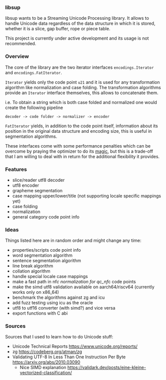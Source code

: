 ### libsup

libsup wants to be a Streaming Unicode Processing library.
It allows to handle Unicode data regardless of the data structure in which it
is stored, whether it is a slice, gap buffer, rope or piece table.

This project is currently under active development and its usage is not recommended.

### Overview

The core of the library are the two iterator interfaces `encodings.Iterator` and `encodings.FatIterator`.

`Iterator` yields only the code point `u21` and it is used for any transformation
algorithm like normalization and case folding.
The transformation algorithms provide an `Iterator` interface themselves, this
allows to concatenate them.

i.e. To obtain a string which is both case folded and normalized one would
create the following pipeline

```
decoder -> code folder -> normalizer -> encoder
```

`FatIterator` yields, in addition to the code point itself, information about its
position in the original data structure and encoding size, this is useful in
segmentation algorithms.

These interfaces come with some performance penalties which
can be overcome by praying the optimizer to do its
[magic](https://quuxplusone.github.io/blog/2021/02/15/devirtualization/),
but this is a trade-off that I am willing to deal with in return for
the additional flexibility it provides.

### Features

- slice/reader utf8 decoder
- utf8 encoder
- grapheme segmentation
- case mapping upper/lower/title (not supporting locale specific mappings yet)
- case folding
- normalization
- general category code point info

### Ideas

Things listed here are in random order and might change any time:

- properties/scripts code point info
- word segmentation algorithm
- sentence segmentation algorithm
- line break algorithm
- collation algorithm
- handle special locale case mappings
- make a fast path in nf*c normalization for qc_nf*c code points
- make the simd utf8 validation available on aarch64/riscv64 (currently works only on x86_64)
- benchmark the algorithms against zg and icu
- add fuzz testing using icu as the oracle
- utf8 to utf16 converter (with simd?) and vice versa
- export functions with C abi

### Sources

Sources that I used to learn how to do Unicode stuff:

- Unicode Technical Reports https://www.unicode.org/reports/
- zg https://codeberg.org/atman/zg
- Validating UTF-8 In Less Than One Instruction Per Byte https://arxiv.org/abs/2010.03090
    - Nice SIMD explanation https://validark.dev/posts/eine-kleine-vectorized-classification/
